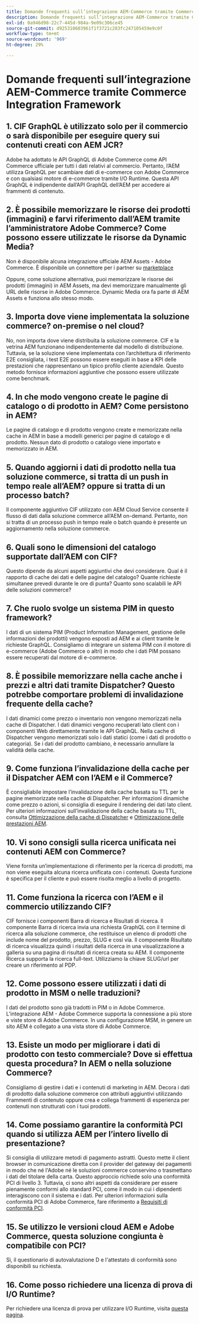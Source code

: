 ```yaml
---
title: Domande frequenti sull’integrazione AEM-Commerce tramite Commerce Integration Framework
description: Domande frequenti sull’integrazione AEM-Commerce tramite Commerce Integration Framework
exl-id: 0a946d98-22c7-445d-984a-9e09c306ce45
source-git-commit: d925310603961f1f3721c283fc247105459e9c0f
workflow-type: tm+mt
source-wordcount: '969'
ht-degree: 29%

---
```


# Domande frequenti sull’integrazione AEM-Commerce tramite Commerce Integration Framework

## 1. CIF GraphQL è utilizzato solo per il commercio o sarà disponibile per eseguire query sui contenuti creati con AEM JCR?

Adobe ha adottato le API GraphQL di Adobe Commerce come API Commerce ufficiale per tutti i dati relativi al commercio. Pertanto, l’AEM utilizza GraphQL per scambiare dati di e-commerce con Adobe Commerce e con qualsiasi motore di e-commerce tramite I/O Runtime. Questa API GraphQL è indipendente dall’API GraphQL dell’AEM per accedere ai frammenti di contenuto.

## 2. È possibile memorizzare le risorse dei prodotti (immagini) e farvi riferimento dall’AEM tramite l’amministratore Adobe Commerce? Come possono essere utilizzate le risorse da Dynamic Media?

Non è disponibile alcuna integrazione ufficiale AEM Assets - Adobe Commerce. È disponibile un connettore per i partner su [marketplace](https://marketplace.magento.com) <!-- THIS IS THE OLD URL THAT WAS USED. IT WAS 404 (https://marketplace.magento.com/bounteous-dam.html) -->

Oppure, come soluzione alternativa, puoi memorizzare le risorse dei prodotti (immagini) in AEM Assets, ma devi memorizzare manualmente gli URL delle risorse in Adobe Commerce. Dynamic Media ora fa parte di AEM Assets e funziona allo stesso modo.

## 3. Importa dove viene implementata la soluzione commerce? on-premise o nel cloud?

No, non importa dove viene distribuita la soluzione commerce. CIF e la vetrina AEM funzionano indipendentemente dal modello di distribuzione. Tuttavia, se la soluzione viene implementata con l’architettura di riferimento E2E consigliata, i test E2E possono essere eseguiti in base a KPI delle prestazioni che rappresentano un tipico profilo cliente aziendale. Questo metodo fornisce informazioni aggiuntive che possono essere utilizzate come benchmark.

## 4. In che modo vengono create le pagine di catalogo o di prodotto in AEM? Come persistono in AEM?

Le pagine di catalogo e di prodotto vengono create e memorizzate nella cache in AEM in base a modelli generici per pagine di catalogo e di prodotto. Nessun dato di prodotto o catalogo viene importato e memorizzato in AEM.

## 5. Quando aggiorni i dati di prodotto nella tua soluzione commerce, si tratta di un push in tempo reale all’AEM? oppure si tratta di un processo batch?

Il componente aggiuntivo CIF utilizzato con AEM Cloud Service consente il flusso di dati dalla soluzione commerce all’AEM on-demand. Pertanto, non si tratta di un processo push in tempo reale o batch quando è presente un aggiornamento nella soluzione commerce.

## 6. Quali sono le dimensioni del catalogo supportate dall’AEM con CIF?

Questo dipende da alcuni aspetti aggiuntivi che devi considerare. Qual è il rapporto di cache dei dati e delle pagine del catalogo? Quante richieste simultanee prevedi durante le ore di punta? Quanto sono scalabili le API delle soluzioni commerce?

## 7. Che ruolo svolge un sistema PIM in questo framework?

I dati di un sistema PIM (Product Information Management, gestione delle informazioni dei prodotti) vengono esposti ad AEM e ai client tramite le richieste GraphQL. Consigliamo di integrare un sistema PIM con il motore di e-commerce (Adobe Commerce o altri) in modo che i dati PIM possano essere recuperati dal motore di e-commerce.

## 8. È possibile memorizzare nella cache anche i prezzi e altri dati tramite Dispatcher? Questo potrebbe comportare problemi di invalidazione frequente della cache?

I dati dinamici come prezzo o inventario non vengono memorizzati nella cache di Dispatcher. I dati dinamici vengono recuperati lato client con i componenti Web direttamente tramite le API GraphQL. Nella cache di Dispatcher vengono memorizzati solo i dati statici (come i dati di prodotto o categoria). Se i dati del prodotto cambiano, è necessario annullare la validità della cache.

## 9. Come funziona l’invalidazione della cache per il Dispatcher AEM con l’AEM e il Commerce?

È consigliabile impostare l’invalidazione della cache basata su TTL per le pagine memorizzate nella cache di Dispatcher. Per informazioni dinamiche come prezzo o azioni, si consiglia di eseguire il rendering dei dati lato client. Per ulteriori informazioni sull’invalidazione della cache basata su TTL, consulta [Ottimizzazione della cache di Dispatcher](https://experienceleague.adobe.com/docs/experience-cloud-kcs/kbarticles/KA-17458.html?lang=it) e [Ottimizzazione delle prestazioni AEM](https://experienceleague.adobe.com/docs/commerce-operations/deliver-commerce-at-scale/performance.html).

## 10. Vi sono consigli sulla ricerca unificata nei contenuti AEM con Commerce?

Viene fornita un’implementazione di riferimento per la ricerca di prodotti, ma non viene eseguita alcuna ricerca unificata con i contenuti. Questa funzione è specifica per il cliente e può essere risolta meglio a livello di progetto.

## 11. Come funziona la ricerca con l’AEM e il commercio utilizzando CIF?

CIF fornisce i componenti Barra di ricerca e Risultati di ricerca. Il componente Barra di ricerca invia una richiesta GraphQL con il termine di ricerca alla soluzione commerce, che restituisce un elenco di prodotti che include nome del prodotto, prezzo, SLUG e così via. Il componente Risultato di ricerca visualizza quindi i risultati della ricerca in una visualizzazione a galleria su una pagina di risultati di ricerca creata su AEM. Il componente Ricerca supporta la ricerca full-text. Utilizziamo la chiave SLUG/url per creare un riferimento al PDP.

## 12. Come possono essere utilizzati i dati di prodotto in MSM o nelle traduzioni?

I dati del prodotto sono già tradotti in PIM o in Adobe Commerce. L’integrazione AEM - Adobe Commerce supporta la connessione a più store e viste store di Adobe Commerce. In una configurazione MSM, in genere un sito AEM è collegato a una vista store di Adobe Commerce.

## 13. Esiste un modo per migliorare i dati di prodotto con testo commerciale? Dove si effettua questa procedura? In AEM o nella soluzione Commerce?

Consigliamo di gestire i dati e i contenuti di marketing in AEM. Decora i dati di prodotto dalla soluzione commerce con attributi aggiuntivi utilizzando Frammenti di contenuto oppure crea e collega frammenti di esperienza per contenuti non strutturati con i tuoi prodotti.

## 14. Come possiamo garantire la conformità PCI quando si utilizza AEM per l’intero livello di presentazione?

Si consiglia di utilizzare metodi di pagamento astratti. Questo mette il client browser in comunicazione diretta con il provider del gateway dei pagamenti in modo che né l&#39;Adobe né le soluzioni commerce conservino o trasmettano i dati del titolare della carta. Questo approccio richiede solo una conformità PCI di livello 3. Tuttavia, ci sono altri aspetti da considerare per essere pienamente conformi allo standard PCI, come il modo in cui i dipendenti interagiscono con il sistema e i dati. Per ulteriori informazioni sulla conformità PCI di Adobe Commerce, fare riferimento a [Requisiti di conformità PCI](https://business.adobe.com/products/magento/pci-compliance.html).

## 15. Se utilizzo le versioni cloud AEM e Adobe Commerce, questa soluzione congiunta è compatibile con PCI?

Sì, il questionario di autovalutazione D e l&#39;attestato di conformità sono disponibili su richiesta.

## 16. Come posso richiedere una licenza di prova di I/O Runtime?

Per richiedere una licenza di prova per utilizzare I/O Runtime, visita [questa pagina](https://developer.adobe.com/app-builder/trial/).
